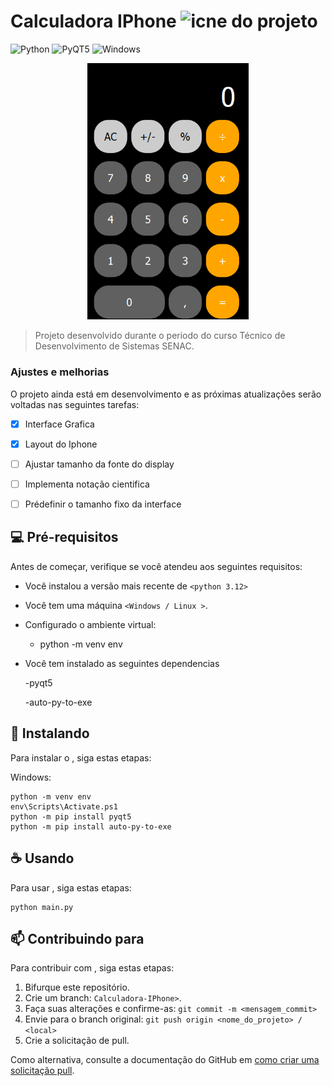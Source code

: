 # Calculadora IPhone <img src="calculator.ico" width="32" alt="icne do projeto">


  ![Python](https://img.shields.io/badge/python-3776AB?style=for-he-badge&logo=python&logoColor=white)
  ![PyQT5](https://img.shields.io/badge/Qt-%23217346.svg?styte=for-the-badge&logo=Qt&logoColor=white)
  ![Windows](https://img.shields.io/badge/Windows-0078D6?style=for-the-badge&logo=windows&logoColor=white)



<div align="center">
<img src="tela1.png" width="258" alt="Exemplo imagem">
</div>

> Projeto desenvolvido durante o periodo do curso Técnico de Desenvolvimento de Sistemas SENAC.

### Ajustes e melhorias

O projeto ainda está em desenvolvimento e as próximas atualizações serão voltadas nas seguintes tarefas:

- [x] Interface Grafica
- [x] Layout do Iphone
- [ ] Ajustar tamanho da fonte do display
- [ ] Implementa notação cientifica
- [ ] Prédefinir o tamanho fixo da interface


## 💻 Pré-requisitos

Antes de começar, verifique se você atendeu aos seguintes requisitos:

- Você instalou a versão mais recente de `<python 3.12>`

- Você tem uma máquina `<Windows / Linux >`. 

- Configurado o ambiente virtual:
  - python -m venv env

- Você tem instalado as seguintes dependencias
  
  -pyqt5
  
  -auto-py-to-exe

## 🚀 Instalando <Calculadora IPhone>

Para instalar o <Calculadora IPhone>, siga estas etapas:

Windows:

```
python -m venv env
env\Scripts\Activate.ps1
python -m pip install pyqt5
python -m pip install auto-py-to-exe

```

## ☕ Usando <calculado Iphone>

Para usar <Calculadora IPhone>, siga estas etapas:

```
python main.py

```

## 📫 Contribuindo para <Calculadora IPhone>

Para contribuir com <Calculadora IPhone>, siga estas etapas:

1. Bifurque este repositório.
2. Crie um branch: `Calculadora-IPhone>`.
3. Faça suas alterações e confirme-as: `git commit -m <mensagem_commit>`
4. Envie para o branch original: `git push origin <nome_do_projeto> / <local>`
5. Crie a solicitação de pull.






Como alternativa, consulte a documentação do GitHub em [como criar uma solicitação pull](https://help.github.com/en/github/collaborating-with-issues-and-pull-requests/creating-a-pull-request).

<!-- ## 🤝 Colaboradores

Agradecemos às seguintes pessoas que contribuíram para este projeto:

<table>
  <tr>
    <td align="center">
      <a href="#" title="Otávio Henrique">
        <img src="https://avatars.githubusercontent.com/u/164201968?v=4" width="100px;" alt="Foto do Otavio no GitHub"/><br>
        <sub>
          <b>Otavio Henrique</b>
        </sub>
      </a>
    </td>
  </tr>
</table> -->
